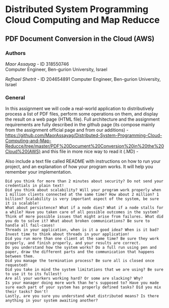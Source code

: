 # Distributed System Programming Cloud Computing and Map Reducce
## PDF Document Conversion in the Cloud (AWS)

### Authors
*Maor Assayag* - ID 318550746  
Computer Engineer, Ben-gurion University, Israel

*Refhael Shetrit* - ID 204654891
Computer Engineer, Ben-gurion University, Israel

### General
In this assignment we will code a real-world application to distributively process a list of PDF files, perform some operations on them,
and display the result on a web page (HTML file).
Full architecture and the assignment requirements are fully described in the github page
(its compose mainly from the assignment official page and from our additions) -
https://github.com/MaorAssayag/Distributed-System-Programming-Cloud-Computing-and-Map-Reducce/tree/master/PDF%20Document%20Conversion%20in%20the%20Cloud%20(AWS)
and this file in more nice way to read it (.MD) - 


Also include a text file called README with instructions on how to run your project, and an explanation of how your program works. It will help you remember your implementation.

    Did you think for more than 2 minutes about security? Do not send your credentials in plain text!
    Did you think about scalability? Will your program work properly when 1 million clients connected at the same time? How about 2 million? 1 billion? Scalability is very important aspect of the system, be sure it is scalable!
    What about persistence? What if a node dies? What if a node stalls for a while? Have you taken care of all possible outcomes in the system? Think of more possible issues that might arise from failures. What did you do to solve it? What about broken communications? Be sure to handle all fail-cases!
    Threads in your application, when is it a good idea? When is it bad? Invest time to think about threads in your application!
    Did you run more than one client at the same time? Be sure they work properly, and finish properly, and your results are correct.
    Do you understand how the system works? Do a full run using pen and paper, draw the different parts and the communication that happens between them.
    Did you manage the termination process? Be sure all is closed once requested!
    Did you take in mind the system limitations that we are using? Be sure to use it to its fullest!
    Are all your workers working hard? Or some are slacking? Why?
    Is your manager doing more work than he's supposed to? Have you made sure each part of your system has properly defined tasks? Did you mix their tasks? Don't!
    Lastly, are you sure you understand what distributed means? Is there anything in your system awaiting another? 
